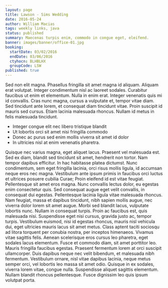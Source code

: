 ```yaml
---
layout: page
title: Lawson - Sims Wedding
date: 2016-05-24
author: William Macias
tags: weekly links, java
status: published
summary: Maecenas turpis enim, commodo in congue eget, eleifend.
banner: images/banner/office-01.jpg
booking:
  startDate: 03/02/2016
  endDate: 03/06/2016
  ctyhocn: BLHBLHX
  groupCode: LSW
published: true
---
```

Sed non elit magna. Phasellus fringilla sit amet magna id aliquam. Aliquam erat volutpat. Integer condimentum nisl ac laoreet sodales. Curabitur faucibus ut enim et elementum. Nulla in enim erat. Integer venenatis quis mi id convallis. Cras nunc magna, cursus a vulputate et, tempor vitae diam. Sed tincidunt ante lorem, et consequat diam tincidunt vitae. Proin suscipit id mauris sed cursus. Etiam lacinia malesuada rhoncus. Nullam id metus in felis malesuada tincidunt.

* Integer congue elit nec libero tristique blandit
* Ut lobortis orci sit amet nisi fringilla commodo
* Donec ac purus sed enim mollis viverra sit amet id dolor
* In ultricies nisl at enim venenatis pharetra.

Quisque nec varius magna, eget aliquet lacus. Praesent vel malesuada est. Sed ex diam, blandit sed tincidunt sit amet, hendrerit non tortor. Nam tempor dapibus efficitur. In hac habitasse platea dictumst. Nunc condimentum, sem eget fringilla lacinia, orci risus mollis ligula, id accumsan neque eros nec magna. Vestibulum ante ipsum primis in faucibus orci luctus et ultrices posuere cubilia Curae; Proin eleifend id est vitae feugiat. Pellentesque sit amet eros magna. Nunc convallis lectus dolor, eu egestas enim consectetur quis. Sed consequat augue eget velit convallis, in consequat dui egestas. Pellentesque lacinia ligula vitae malesuada rhoncus. Nam feugiat, massa et dapibus tincidunt, nibh sapien mollis augue, nec viverra dolor lorem sit amet augue. Morbi sed blandit lacus, vulputate lobortis nunc. Nullam in consequat turpis.
Proin ac faucibus est, quis malesuada nisi. Suspendisse eget nisi cursus, gravida justo ac, tempor turpis. Vestibulum euismod, nisi id egestas rhoncus, mauris nisl vehicula dui, eget ultricies mauris lacus sit amet metus. Class aptent taciti sociosqu ad litora torquent per conubia nostra, per inceptos himenaeos. Vivamus vitae sagittis felis. Aenean scelerisque eros cursus leo pharetra, eget sodales lacus elementum. Fusce et commodo diam, sit amet porttitor leo. Mauris fringilla faucibus egestas. Praesent fermentum lorem at orci suscipit ullamcorper. Duis dapibus neque nec velit bibendum, et malesuada nibh fermentum. Vestibulum ornare, nisl vitae dapibus lacinia, neque metus semper orci, vel lobortis leo massa sit amet odio. Quisque in ex sodales, viverra lorem vitae, congue nulla. Suspendisse aliquet sagittis elementum. Nullam blandit rhoncus pellentesque. Fusce dignissim leo quis ipsum volutpat porta.
